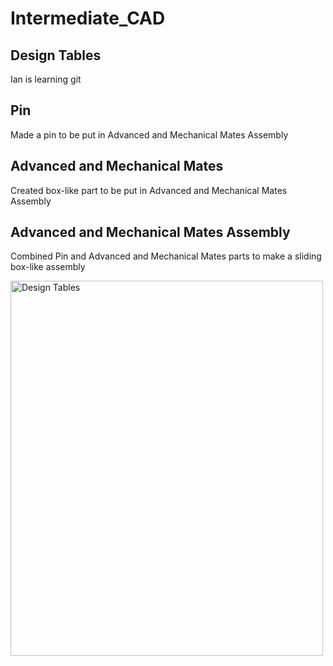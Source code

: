 # Intermediate_CAD
## Design Tables
Ian is learning git
## Pin 
Made a pin to be put in Advanced and Mechanical Mates Assembly
## Advanced and Mechanical Mates
Created box-like part to be put in Advanced and Mechanical Mates Assembly
## Advanced and Mechanical Mates Assembly
Combined Pin and Advanced and Mechanical Mates parts to make a sliding box-like assembly

<img src="./images/Design Tables" alt="Design Tables" width="500" height="600">
